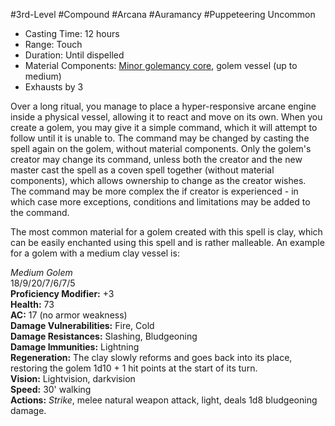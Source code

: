 #3rd-Level #Compound #Arcana #Auramancy #Puppeteering
Uncommon
 
- Casting Time: 12 hours
- Range: Touch
- Duration: Until dispelled
- Material Components: [Minor golemancy core](Runecarver), golem vessel (up to medium)
- Exhausts by 3  

Over a long ritual, you manage to place a hyper-responsive arcane engine inside a physical vessel, allowing it to react and move on its own. When you create a golem, you may give it a simple command, which it will attempt to follow until it is unable to. The command may be changed by casting the spell again on the golem, without material components. Only the golem's creator may change its command, unless both the creator and the new master cast the spell as a coven spell together (without material components), which allows ownership to change as the creator wishes.  
The command may be more complex the if creator is experienced - in which case more exceptions, conditions and limitations may be added to the command.
 
The most common material for a golem created with this spell is clay, which can be easily enchanted using this spell and is rather malleable. An example for a golem with a medium clay vessel is:
 
_Medium Golem_  
18/9/20/7/6/7/5  
**Proficiency Modifier:** +3  
**Health:** 73  
**AC:** 17 (no armor weakness)  
**Damage Vulnerabilities:** Fire, Cold  
**Damage Resistances:** Slashing, Bludgeoning  
**Damage Immunities:** Lightning  
**Regeneration:** The clay slowly reforms and goes back into its place, restoring the golem 1d10 + 1 hit points at the start of its turn.  
**Vision:** Lightvision, darkvision  
**Speed:** 30' walking  
**Actions:** _Strike_, melee natural weapon attack, light, deals 1d8 bludgeoning damage.